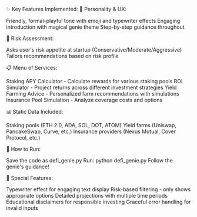 ✨ Key Features Implemented:
🤖 Personality & UX:

Friendly, formal-playful tone with emoji and typewriter effects
Engaging introduction with magical genie theme
Step-by-step guidance throughout

🎯 Risk Assessment:

Asks user's risk appetite at startup (Conservative/Moderate/Aggressive)
Tailors recommendations based on risk profile

📋 Menu of Services:

Staking APY Calculator - Calculate rewards for various staking pools
ROI Simulator - Project returns across different investment strategies
Yield Farming Advice - Personalized farm recommendations with simulations
Insurance Pool Simulation - Analyze coverage costs and options

📊 Static Data Included:

Staking pools (ETH 2.0, ADA, SOL, DOT, ATOM)
Yield farms (Uniswap, PancakeSwap, Curve, etc.)
Insurance providers (Nexus Mutual, Cover Protocol, etc.)

🚀 How to Run:

Save the code as defi_genie.py
Run: python defi_genie.py
Follow the genie's guidance!

🎪 Special Features:

Typewriter effect for engaging text display
Risk-based filtering - only shows appropriate options
Detailed projections with multiple time periods
Educational disclaimers for responsible investing
Graceful error handling for invalid inputs